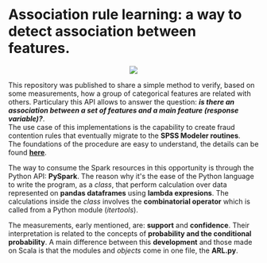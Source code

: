 # Association rule learning: a way to detect association between features.
<p align="center"><img src = "https://upload.wikimedia.org/wikipedia/commons/c/c3/Python-logo-notext.svg">
  
This repository was published to share a simple method to verify, based on some measurements, how a group of categorical features are related with others. Particulary this API allows to answer the question: **_is there an association between a set of features and a main feature (response variable)?_**.\
The use case of this implementations is the capability to create fraud contention rules that eventually migrate to the **SPSS Modeler routines**.\
The foundations of the procedure are easy to understand, the details can be found [**here**](https://en.wikipedia.org/wiki/Association_rule_learning).

The way to consume the Spark resources in this opportunity is through the Python API: **PySpark**. The reason why it's the ease of the Python language to write the program, as a _class_, that perform calculation over data represented on **pandas dataframes** using **lambda expresions**. The calculations inside the _class_ involves the **combinatorial operator** which is called from a Python module (_itertools_).

The measurements, early mentioned, are: **support** and **confidence**. Their interpretation is related to the concepts of **probability and the conditional probability**.
A main difference between this **development** and those made on Scala is that the modules and _objects_ come in one file, the **ARL.py**.
